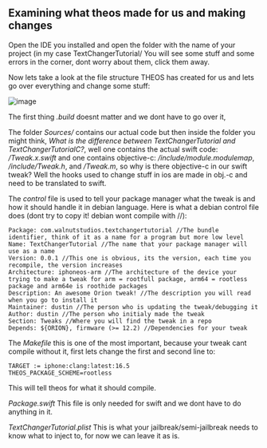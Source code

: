 ## Examining what theos made for us and making changes
Open the IDE you installed and open the folder with the name of your project (in my case TextChangerTutorial/
You will see some stuff and some errors in the corner, dont worry about them, click them away.

Now lets take a look at the file structure THEOS has created for us and lets go over everything and change some stuff:

![image](https://github.com/alseenwalnoot/How-to-theos-swift/assets/124501148/2baaf89b-0b35-49b6-b604-c5a00d589a4b)

The first thing *.build* doesnt matter and we dont have to go over it,

The folder *Sources/* contains our actual code but then inside the folder you might think, *What is the difference between TextChangerTutorial and TextChangerTutorialC?*, well one contains the actual swift code: */Tweak.x.swift* 
and one contains objective-c: */include/module.modulemap*, */include/Tweak.h*, and */Tweak.m*, so why is there objective-c in our swift tweak? Well the hooks used to change stuff in ios are made in obj.-c and need to be translated to swift.

The *control* file is used to tell your package manager what the tweak is and how it should handle it in debian language. Here is what a debian control file does (dont try to copy it! debian wont compile with //):
```
Package: com.walnutstudios.textchangertutorial //The bundle identifier, think of it as a name for a program but more low level
Name: TextChangerTutorial //The name that your package manager will use as a name
Version: 0.0.1 //This one is obvious, its the version, each time you recompile, the version increases
Architecture: iphoneos-arm //The architecture of the device your trying to make a tweak for arm = rootfull package, arm64 = rootless package and arm64e is roothide packages
Description: An awesome Orion tweak! //The description you will read when you go to install it
Maintainer: dustin //The person who is updating the tweak/debugging it
Author: dustin //The person who initialy made the tweak
Section: Tweaks //Where you will find the tweak in a repo
Depends: ${ORION}, firmware (>= 12.2) //Dependencies for your tweak
```

The *Makefile* this is one of the most important, because your tweak cant compile without it, first lets change the first and second line to:
```
TARGET := iphone:clang:latest:16.5
THEOS_PACKAGE_SCHEME=rootless
```
This will tell theos for what it should compile.

*Package.swift* This file is only needed for swift and we dont have to do anything in it.

*TextChangerTutorial.plist* This is what your jailbreak/semi-jailbreak needs to know what to inject to, for now we can leave it as is.
